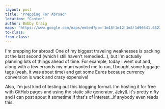 ```yaml
---
layout: post
title: "Prepping For Abroad"
location: "Canton"
author: Bobby Craig
maps: "https://www.google.com/maps/embed?pb=!1m18!1m12!1m3!1d96641.65231230289!2d-81.43518396357355!3d40.80485911564358!2m3!1f0!2f0!3f0!3m2!1i1024!2i768!4f13.1!3m3!1m2!1s0x8836c84fd29980a9%3A0x12cc9ba49ffa6f4b!2sCanton%2C+OH!5e0!3m2!1sen!2sus!4v1484941513653"
to-class:
from-class:
---
```


I'm prepping for abroad! One of my biggest traveling weaknesses is packing at the last second (which I still haven't remedied...), but I'm actually planning lots of things ahead of time. For example, today I went out and, along with a few errands my mum wanted me to run, I bought some luggage tags (yeah, it was about time) and got some Euros because currency conversion is wack and crazy expensive!

Also, I'm just kind of testing out this blogging format. I'm hosting it for free with GitHub pages and using the static site generator, <a href="https://jekyllrb.com/">Jekyll</a>. It's pretty nifty and I can post about it sometime if that's of interest...if anybody even reads this.
